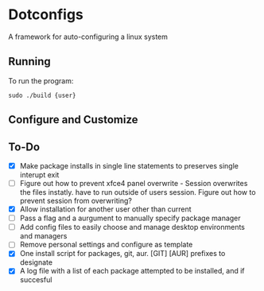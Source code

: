 # Dotconfigs

A framework for auto-configuring a linux system

## Running

To run the program:
    
    sudo ./build {user}

## Configure and Customize



## To-Do

- [x] Make package installs in single line statements to preserves single interupt exit
- [ ] Figure out how to prevent xfce4 panel overwrite - Session overwrites the files instatly. have to run outside of users session. Figure out how to prevent session from overwriting?
- [x] Allow installation for another user other than current
- [ ] Pass a flag and a aurgument to manually specify package manager
- [ ] Add config files to easily choose and manage desktop environments and managers
- [ ] Remove personal settings and configure as template
- [x] One install script for packages, git, aur. [GIT] [AUR] prefixes to designate
- [x] A log file with a list of each package attempted to be installed, and if succesful
